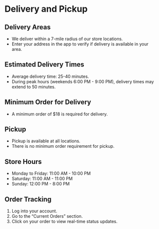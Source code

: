 # Delivery and Pickup

## Delivery Areas
- We deliver within a 7-mile radius of our store locations.
- Enter your address in the app to verify if delivery is available in your area.

## Estimated Delivery Times
- Average delivery time: 25-40 minutes.
- During peak hours (weekends 6:00 PM - 9:00 PM), delivery times may extend to 50 minutes.

## Minimum Order for Delivery
- A minimum order of $18 is required for delivery.

## Pickup
- Pickup is available at all locations.
- There is no minimum order requirement for pickup.

## Store Hours
- Monday to Friday: 11:00 AM - 10:00 PM
- Saturday: 11:00 AM - 11:00 PM
- Sunday: 12:00 PM - 8:00 PM

## Order Tracking
1. Log into your account.
2. Go to the “Current Orders” section.
3. Click on your order to view real-time status updates.